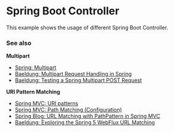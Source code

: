 # Spring Boot Controller

This example shows the usage of different Spring Boot Controller.

### See also

**Multipart**

* [Spring: Multipart](https://docs.spring.io/spring-framework/docs/current/reference/html/web.html#mvc-multipart-forms)
* [Baeldung: Multipart Request Handling in Spring](https://www.baeldung.com/sprint-boot-multipart-requests)
* [Baeldung: Testing a Spring Multipart POST Request](https://www.baeldung.com/spring-multipart-post-request-test#testing-a-multipart-post-request)


**URI Pattern Matching**

* [Spring MVC: URI patterns](https://docs.spring.io/spring-framework/docs/current/reference/html/web.html#mvc-ann-requestmapping-uri-templates)
* [Spring MVC: Path Matching (Configuration)](https://docs.spring.io/spring-framework/docs/current/reference/html/web.html#mvc-config-path-matching)
* [Spring Blog: URL Matching with PathPattern in Spring MVC](https://spring.io/blog/2020/06/30/url-matching-with-pathpattern-in-spring-mvc)
* [Baeldung: Exploring the Spring 5 WebFlux URL Matching](https://www.baeldung.com/spring-5-mvc-url-matching)
 